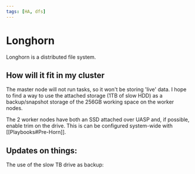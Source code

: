 ```yaml
---
tags: [HA, dfs]
---
```

# Longhorn
Longhorn is a distributed file system.

## How will it fit in my cluster
The master node will not run tasks, so it won't be storing 'live' data. I hope to find a way to use the attached storage (1TB of slow HDD) as a backup/snapshot storage of the 256GB working space on the worker nodes.

The 2 worker nodes have both an SSD attached over UASP and, if possible, enable trim on the drive. This is can be configured system-wide with [[Playbooks#Pre-Horn]].

## Updates on things:
The use of the slow TB drive as backup: